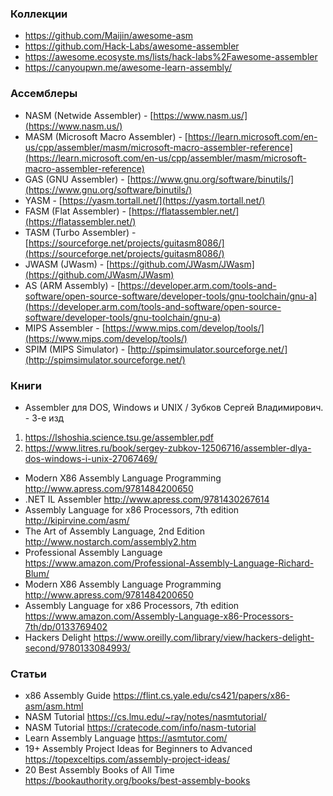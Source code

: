 
### Коллекции

- https://github.com/Maijin/awesome-asm
- https://github.com/Hack-Labs/awesome-assembler
- https://awesome.ecosyste.ms/lists/hack-labs%2Fawesome-assembler
- https://canyoupwn.me/awesome-learn-assembly/

### Ассемблеры

- NASM (Netwide Assembler) - [https://www.nasm.us/](https://www.nasm.us/)
- MASM (Microsoft Macro Assembler) - [https://learn.microsoft.com/en-us/cpp/assembler/masm/microsoft-macro-assembler-reference](https://learn.microsoft.com/en-us/cpp/assembler/masm/microsoft-macro-assembler-reference)
- GAS (GNU Assembler) - [https://www.gnu.org/software/binutils/](https://www.gnu.org/software/binutils/)
- YASM - [https://yasm.tortall.net/](https://yasm.tortall.net/)
- FASM (Flat Assembler) - [https://flatassembler.net/](https://flatassembler.net/)
- TASM (Turbo Assembler) - [https://sourceforge.net/projects/guitasm8086/](https://sourceforge.net/projects/guitasm8086/)
- JWASM (JWasm) - [https://github.com/JWasm/JWasm](https://github.com/JWasm/JWasm)
- AS (ARM Assembly) - [https://developer.arm.com/tools-and-software/open-source-software/developer-tools/gnu-toolchain/gnu-a](https://developer.arm.com/tools-and-software/open-source-software/developer-tools/gnu-toolchain/gnu-a)
- MIPS Assembler - [https://www.mips.com/develop/tools/](https://www.mips.com/develop/tools/)
- SPIM (MIPS Simulator) - [http://spimsimulator.sourceforge.net/](http://spimsimulator.sourceforge.net/)

### Книги

- Assembler для DOS, Windows и UNIX / Зубков Сергей Владимирович. - 3-е
изд 
1.  https://lshoshia.science.tsu.ge/assembler.pdf
2.  https://www.litres.ru/book/sergey-zubkov-12506716/assembler-dlya-dos-windows-i-unix-27067469/
- Modern X86 Assembly Language Programming http://www.apress.com/9781484200650
- .NET IL Assembler http://www.apress.com/9781430267614
- Assembly Language for x86 Processors, 7th edition http://kipirvine.com/asm/
- The Art of Assembly Language, 2nd Edition http://www.nostarch.com/assembly2.htm
- Professional Assembly Language https://www.amazon.com/Professional-Assembly-Language-Richard-Blum/
- Modern X86 Assembly Language Programming http://www.apress.com/9781484200650
- Assembly Language for x86 Processors, 7th edition https://www.amazon.com/Assembly-Language-x86-Processors-7th/dp/0133769402
- Hackers Delight https://www.oreilly.com/library/view/hackers-delight-second/9780133084993/

### Статьи

- x86 Assembly Guide https://flint.cs.yale.edu/cs421/papers/x86-asm/asm.html
- NASM Tutorial https://cs.lmu.edu/~ray/notes/nasmtutorial/
- NASM Tutorial https://cratecode.com/info/nasm-tutorial
- Learn Assembly Language https://asmtutor.com/
- 19+ Assembly Project Ideas for Beginners to Advanced https://topexceltips.com/assembly-project-ideas/
- 20 Best Assembly Books of All Time https://bookauthority.org/books/best-assembly-books
